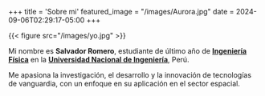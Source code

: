 +++
title = 'Sobre mi'
featured_image = "/images/Aurora.jpg"
date = 2024-09-06T02:29:17-05:00
+++

{{< figure src="/images/yo.jpg" >}}

Mi nombre es **Salvador Romero**, estudiante de último año de **[Ingeniería Física](https://fc.uni.edu.pe/pregrado/ingenieria-fisica/)** en la **[Universidad Nacional de Ingeniería](https://portal.uni.edu.pe/)**, Perú. 

Me apasiona la investigación, el desarrollo y la innovación de tecnologías de vanguardia, con un enfoque en su aplicación en el sector espacial.